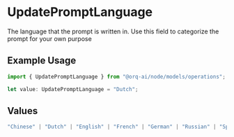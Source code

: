 # UpdatePromptLanguage

The language that the prompt is written in. Use this field to categorize the prompt for your own purpose

## Example Usage

```typescript
import { UpdatePromptLanguage } from "@orq-ai/node/models/operations";

let value: UpdatePromptLanguage = "Dutch";
```

## Values

```typescript
"Chinese" | "Dutch" | "English" | "French" | "German" | "Russian" | "Spanish"
```